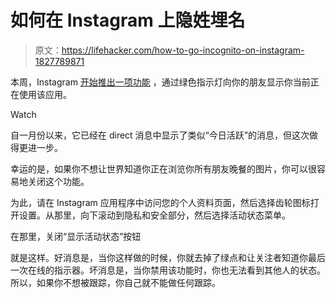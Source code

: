 # 如何在 Instagram 上隐姓埋名

> 原文：<https://lifehacker.com/how-to-go-incognito-on-instagram-1827789871>

本周，Instagram [开始推出一项功能](https://instagram-press.com/blog/2018/07/19/new-see-when-your-friends-are-online-to-dm/) ，通过绿色指示灯向你的朋友显示你当前正在使用该应用。

Watch

自一月份以来，它已经在 direct 消息中显示了类似“今日活跃”的消息，但这次做得更进一步。

幸运的是，如果你不想让世界知道你正在浏览你所有朋友晚餐的图片，你可以很容易地关闭这个功能。

为此，请在 Instagram 应用程序中访问您的个人资料页面，然后选择齿轮图标打开设置。从那里，向下滚动到隐私和安全部分，然后选择活动状态菜单。

在那里，关闭“显示活动状态”按钮

就是这样。好消息是，当你这样做的时候，你就去掉了绿点和让关注者知道你最后一次在线的指示器。坏消息是，当你禁用该功能时，你也无法看到其他人的状态。所以，如果你不想被跟踪，你自己就不能做任何跟踪。